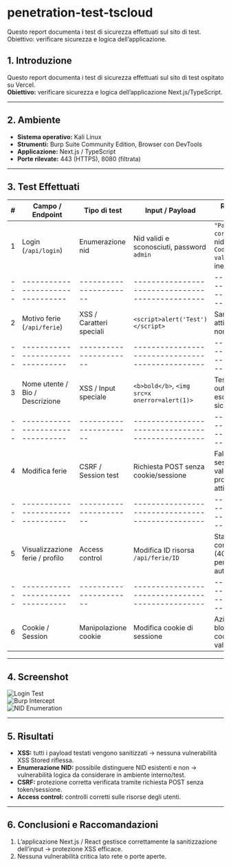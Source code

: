 # penetration-test-tscloud
Questo report documenta i test di sicurezza effettuati sul sito di test.  Obiettivo: verificare sicurezza e logica dell’applicazione.
## 1. Introduzione
Questo report documenta i test di sicurezza effettuati sul sito di test ospitato su Vercel.  
**Obiettivo:** verificare sicurezza e logica dell’applicazione Next.js/TypeScript.

---

## 2. Ambiente
- **Sistema operativo:** Kali Linux
- **Strumenti:** Burp Suite Community Edition, Browser con DevTools
- **Applicazione:** Next.js / TypeScript
- **Porte rilevate:** 443 (HTTPS), 8080 (filtrata)

---

## 3. Test Effettuati

| # | Campo / Endpoint               | Tipo di test          | Input / Payload                               | Risultato / Note |
|---|--------------------------------|----------------------|------------------------------------------------|--------------------------------------|
| 1 | Login (`/api/login`)           | Enumerazione nid     | Nid validi e sconosciuti, password `admin`     | `"Password non corretta"` → nid esiste; `Codice non valido`→ nid inesistente |
|---|--------------------------------|----------------------|------------------------------------------------|--------------------------------------|
| 2 | Motivo ferie (`/api/ferie`)    | XSS / Caratteri speciali | `<script>alert('Test')</script>`             | Sanitizzazione attiva, alert non eseguito                             |
|---|--------------------------------|----------------------|------------------------------------------------|--------------------------------------|
| 3 | Nome utente / Bio / Descrizione| XSS / Input speciale | `<b>bold</b>`, `<img src=x onerror=alert(1)>` | Testato, output escapato → sicuro |
|---|--------------------------------|----------------------|------------------------------------------------|--------------------------------------|
| 4 | Modifica ferie                 | CSRF / Session test  | Richiesta POST senza cookie/sessione          | Fallisce senza sessione valida → protezione attiva                    |
|---|--------------------------------|----------------------|------------------------------------------------|--------------------------------------|
| 5 | Visualizzazione ferie / profilo| Access control       | Modifica ID risorsa `/api/ferie/ID`          | Status code corretto (403/401) per utenti non autorizzati                      |
|---|--------------------------------|----------------------|------------------------------------------------|--------------------------------------|
| 6 | Cookie / Session               | Manipolazione cookie | Modifica cookie di sessione                   | Azioni bloccate se cookie non valido |

---

## 4. Screenshot

![Login Test]()  
![Burp Intercept]()  
![NID Enumeration]()  

---

## 5. Risultati

- **XSS:** tutti i payload testati vengono sanitizzati → nessuna vulnerabilità XSS Stored riflessa.  
- **Enumerazione NID:** possibile distinguere NID esistenti e non → vulnerabilità logica da considerare in ambiente interno/test.  
- **CSRF:** protezione corretta verificata tramite richiesta POST senza token/sessione.  
- **Access control:** controlli corretti sulle risorse degli utenti.

---

## 6. Conclusioni e Raccomandazioni

1. L’applicazione Next.js / React gestisce correttamente la sanitizzazione dell’input → protezione XSS efficace.  
3. Nessuna vulnerabilità critica lato rete o porte aperte.  
